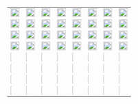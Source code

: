 <table>
  <tbody>
    <tr>
      <td><img width="100%" src="./Rajesh.gif" /></td>
      <td><img width="100%" src="./Rajesh.gif" /></td>
      <td><img width="100%" src="./Rajesh.gif" /></td>
      <td><img width="100%" src="./Rajesh.gif" /></td>
      <td><img width="100%" src="./Rajesh.gif" /></td>
      <td><img width="100%" src="./Rajesh.gif" /></td>
      <td><img width="100%" src="./Rajesh.gif" /></td>
      <td><img width="100%" src="./Rajesh.gif" /></td>
    </tr>
    <tr>
      <td><img width="100%" src="./Rajesh.gif" /></td>
      <td><img width="100%" src="./Rajesh.gif" /></td>
      <td><img width="100%" src="./Rajesh.gif" /></td>
      <td><img width="100%" src="./Rajesh.gif" /></td>
      <td><img width="100%" src="./Rajesh.gif" /></td>
      <td><img width="100%" src="./Rajesh.gif" /></td>
      <td><img width="100%" src="./Rajesh.gif" /></td>
      <td><img width="100%" src="./Rajesh.gif" /></td>
    </tr>
    <tr>
      <td><img width="100%" src="./Rajesh.gif" /></td>
      <td><img width="100%" src="./Rajesh.gif" /></td>
      <td><img width="100%" src="./Rajesh.gif" /></td>
      <td><img width="100%" src="./Rajesh.gif" /></td>
      <td><img width="100%" src="./Rajesh.gif" /></td>
      <td><img width="100%" src="./Rajesh.gif" /></td>
      <td><img width="100%" src="./Rajesh.gif" /></td>
      <td><img width="100%" src="./Rajesh.gif" /></td>
    </tr>
    <tr>
      <td><img width="100%" src="./Rajesh.gif" /></td>
      <td><img width="100%" src="./Rajesh.gif" /></td>
      <td><img width="100%" src="./Rajesh.gif" /></td>
      <td><img width="100%" src="./Rajesh.gif" /></td>
      <td><img width="100%" src="./Rajesh.gif" /></td>
      <td><img width="100%" src="./Rajesh.gif" /></td>
      <td><img width="100%" src="./Rajesh.gif" /></td>
      <td><img width="100%" src="./Rajesh.gif" /></td>
    </tr>
    <tr>
      <td><img width="10%" src="./Rajesh.gif" /></td>
      <td><img width="10%" src="./Rajesh.gif" /></td>
      <td><img width="10%" src="./Rajesh.gif" /></td>
      <td><img width="10%" src="./Rajesh.gif" /></td>
      <td><img width="10%" src="./Rajesh.gif" /></td>
      <td><img width="10%" src="./Rajesh.gif" /></td>
      <td><img width="10%" src="./Rajesh.gif" /></td>
      <td><img width="10%" src="./Rajesh.gif" /></td>
    </tr>
    <tr>
      <td><img width="10%" src="./Rajesh.gif" /></td>
      <td><img width="10%" src="./Rajesh.gif" /></td>
      <td><img width="10%" src="./Rajesh.gif" /></td>
      <td><img width="10%" src="./Rajesh.gif" /></td>
      <td><img width="10%" src="./Rajesh.gif" /></td>
      <td><img width="10%" src="./Rajesh.gif" /></td>
      <td><img width="10%" src="./Rajesh.gif" /></td>
      <td><img width="10%" src="./Rajesh.gif" /></td>
    </tr>
    <tr>
      <td><img width="10%" src="./Rajesh.gif" /></td>
      <td><img width="10%" src="./Rajesh.gif" /></td>
      <td><img width="10%" src="./Rajesh.gif" /></td>
      <td><img width="10%" src="./Rajesh.gif" /></td>
      <td><img width="10%" src="./Rajesh.gif" /></td>
      <td><img width="10%" src="./Rajesh.gif" /></td>
      <td><img width="10%" src="./Rajesh.gif" /></td>
      <td><img width="10%" src="./Rajesh.gif" /></td>
    </tr>
    <tr>
      <td><img width="10%" src="./Rajesh.gif" /></td>
      <td><img width="10%" src="./Rajesh.gif" /></td>
      <td><img width="10%" src="./Rajesh.gif" /></td>
      <td><img width="10%" src="./Rajesh.gif" /></td>
      <td><img width="10%" src="./Rajesh.gif" /></td>
      <td><img width="10%" src="./Rajesh.gif" /></td>
      <td><img width="10%" src="./Rajesh.gif" /></td>
      <td><img width="10%" src="./Rajesh.gif" /></td>
    </tr>
  </tbody>
</table>

<!--p align="left"><img width="10%" src="./Rajesh.gif" /></a></p>
<!--
**Rajesh-Mutum558/Rajesh-Mutum558** is a ✨ _special_ ✨ repository because its `README.md` (this file) appears on your GitHub profile.

Here are some ideas to get you started:

- 🔭 I’m currently working on ...
- 🌱 I’m currently learning ...
- 👯 I’m looking to collaborate on ...
- 🤔 I’m looking for help with ...
- 💬 Ask me about ...
- 📫 How to reach me: ...
- 😄 Pronouns: ...
- ⚡ Fun fact: ...
-->
